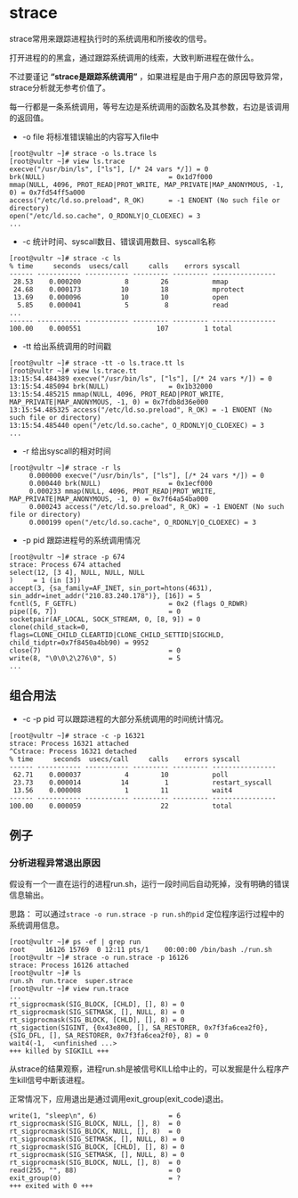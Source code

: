 # strace

strace常用来跟踪进程执行时的系统调用和所接收的信号。

打开进程的的黑盒，通过跟踪系统调用的线索，大致判断进程在做什么。

不过要谨记 **“strace是跟踪系统调用”** ，如果进程是由于用户态的原因导致异常，strace分析就无参考价值了。

每一行都是一条系统调用，等号左边是系统调用的函数名及其参数，右边是该调用的返回值。

- -o file 将标准错误输出的内容写入file中

```console
[root@vultr ~]# strace -o ls.trace ls 
[root@vultr ~]# view ls.trace
execve("/usr/bin/ls", ["ls"], [/* 24 vars */]) = 0
brk(NULL)                               = 0x1d7f000
mmap(NULL, 4096, PROT_READ|PROT_WRITE, MAP_PRIVATE|MAP_ANONYMOUS, -1, 0) = 0x7fd54ff5a000
access("/etc/ld.so.preload", R_OK)      = -1 ENOENT (No such file or directory)
open("/etc/ld.so.cache", O_RDONLY|O_CLOEXEC) = 3
...
```

- -c 统计时间、syscall数目、错误调用数目、syscall名称

```console
[root@vultr ~]# strace -c ls
% time     seconds  usecs/call     calls    errors syscall
------ ----------- ----------- --------- --------- ----------------
 28.53    0.000200           8        26           mmap
 24.68    0.000173          10        18           mprotect
 13.69    0.000096          10        10           open
  5.85    0.000041           5         8           read
...
------ ----------- ----------- --------- --------- ----------------
100.00    0.000551                   107         1 total
```

- -tt 给出系统调用的时间戳

```console
[root@vultr ~]# strace -tt -o ls.trace.tt ls 
[root@vultr ~]# view ls.trace.tt
13:15:54.484389 execve("/usr/bin/ls", ["ls"], [/* 24 vars */]) = 0
13:15:54.485094 brk(NULL)               = 0x1b32000
13:15:54.485215 mmap(NULL, 4096, PROT_READ|PROT_WRITE, MAP_PRIVATE|MAP_ANONYMOUS, -1, 0) = 0x7fdb8d36e000
13:15:54.485325 access("/etc/ld.so.preload", R_OK) = -1 ENOENT (No such file or directory)
13:15:54.485440 open("/etc/ld.so.cache", O_RDONLY|O_CLOEXEC) = 3
...
```
- -r 给出syscall的相对时间
```console
[root@vultr ~]# strace -r ls
     0.000000 execve("/usr/bin/ls", ["ls"], [/* 24 vars */]) = 0
     0.000440 brk(NULL)                 = 0x1ecf000
     0.000233 mmap(NULL, 4096, PROT_READ|PROT_WRITE, MAP_PRIVATE|MAP_ANONYMOUS, -1, 0) = 0x7f64a54ba000
     0.000243 access("/etc/ld.so.preload", R_OK) = -1 ENOENT (No such file or directory)
     0.000199 open("/etc/ld.so.cache", O_RDONLY|O_CLOEXEC) = 3
```

- -p pid 跟踪进程号的系统调用情况

```console
[root@vultr ~]# strace -p 674
strace: Process 674 attached
select(12, [3 4], NULL, NULL, NULL
)     = 1 (in [3])
accept(3, {sa_family=AF_INET, sin_port=htons(4631), sin_addr=inet_addr("210.83.240.178")}, [16]) = 5
fcntl(5, F_GETFL)                       = 0x2 (flags O_RDWR)
pipe([6, 7])                            = 0
socketpair(AF_LOCAL, SOCK_STREAM, 0, [8, 9]) = 0
clone(child_stack=0, flags=CLONE_CHILD_CLEARTID|CLONE_CHILD_SETTID|SIGCHLD, child_tidptr=0x7f8450a4bb90) = 9952
close(7)                                = 0
write(8, "\0\0\2\276\0", 5)             = 5
...
```

## 组合用法

- -c -p pid 可以跟踪进程的大部分系统调用的时间统计情况。

```console
[root@vultr ~]# strace -c -p 16321
strace: Process 16321 attached
^Cstrace: Process 16321 detached
% time     seconds  usecs/call     calls    errors syscall
------ ----------- ----------- --------- --------- ----------------
 62.71    0.000037           4        10           poll
 23.73    0.000014          14         1           restart_syscall
 13.56    0.000008           1        11           wait4
------ ----------- ----------- --------- --------- ----------------
100.00    0.000059                    22           total
```

## 例子

### 分析进程异常退出原因

假设有一个一直在运行的进程run.sh，运行一段时间后自动死掉，没有明确的错误信息输出。

思路： 可以通过`strace -o run.strace -p run.sh的pid` 定位程序运行过程中的系统调用信息。

```console
[root@vultr ~]# ps -ef | grep run
root     16126 15769  0 12:11 pts/1    00:00:00 /bin/bash ./run.sh
[root@vultr ~]# strace -o run.strace -p 16126
strace: Process 16126 attached
[root@vultr ~]# ls
run.sh  run.trace  super.strace
[root@vultr ~]# view run.trace
...
rt_sigprocmask(SIG_BLOCK, [CHLD], [], 8) = 0
rt_sigprocmask(SIG_SETMASK, [], NULL, 8) = 0
rt_sigprocmask(SIG_BLOCK, [CHLD], [], 8) = 0
rt_sigaction(SIGINT, {0x43e800, [], SA_RESTORER, 0x7f3fa6cea2f0}, {SIG_DFL, [], SA_RESTORER, 0x7f3fa6cea2f0}, 8) = 0
wait4(-1,  <unfinished ...>
+++ killed by SIGKILL +++
```

从strace的结果观察，进程run.sh是被信号KILL给中止的，可以发掘是什么程序产生kill信号中断该进程。

正常情况下，应用退出是通过调用exit_group(exit_code)退出。

```console
write(1, "sleep\n", 6)                  = 6
rt_sigprocmask(SIG_BLOCK, NULL, [], 8)  = 0
rt_sigprocmask(SIG_BLOCK, NULL, [], 8)  = 0
rt_sigprocmask(SIG_SETMASK, [], NULL, 8) = 0
rt_sigprocmask(SIG_BLOCK, [CHLD], [], 8) = 0
rt_sigprocmask(SIG_SETMASK, [], NULL, 8) = 0
rt_sigprocmask(SIG_BLOCK, NULL, [], 8)  = 0
read(255, "", 88)                       = 0
exit_group(0)                           = ?
+++ exited with 0 +++
```
